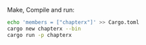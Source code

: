 Make, Compile and run:

```bash
echo 'members = ["chapterx"]' >> Cargo.toml
cargo new chapterx --bin
cargo run -p chapterx
```


